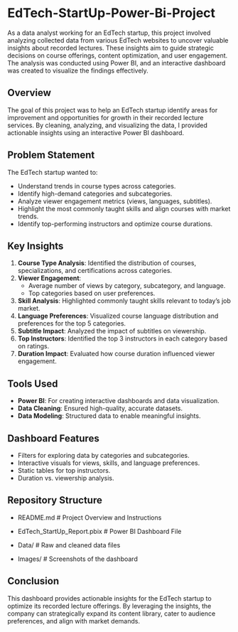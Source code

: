 # EdTech-StartUp-Power-Bi-Project

As a data analyst working for an EdTech startup, this project involved analyzing collected data from various EdTech websites to uncover valuable insights about recorded lectures. These insights aim to guide strategic decisions on course offerings, content optimization, and user engagement. The analysis was conducted using Power BI, and an interactive dashboard was created to visualize the findings effectively.

## Overview

The goal of this project was to help an EdTech startup identify areas for improvement and opportunities for growth in their recorded lecture services. By cleaning, analyzing, and visualizing the data, I provided actionable insights using an interactive Power BI dashboard.

## Problem Statement

The EdTech startup wanted to:
- Understand trends in course types across categories.
- Identify high-demand categories and subcategories.
- Analyze viewer engagement metrics (views, languages, subtitles).
- Highlight the most commonly taught skills and align courses with market trends.
- Identify top-performing instructors and optimize course durations.

## Key Insights

1. **Course Type Analysis**: Identified the distribution of courses, specializations, and certifications across categories.
2. **Viewer Engagement**:
   - Average number of views by category, subcategory, and language.
   - Top categories based on user preferences.
3. **Skill Analysis**: Highlighted commonly taught skills relevant to today’s job market.
4. **Language Preferences**: Visualized course language distribution and preferences for the top 5 categories.
5. **Subtitle Impact**: Analyzed the impact of subtitles on viewership.
6. **Top Instructors**: Identified the top 3 instructors in each category based on ratings.
7. **Duration Impact**: Evaluated how course duration influenced viewer engagement.

## Tools Used

- **Power BI**: For creating interactive dashboards and data visualization.
- **Data Cleaning**: Ensured high-quality, accurate datasets.
- **Data Modeling**: Structured data to enable meaningful insights.

## Dashboard Features

- Filters for exploring data by categories and subcategories.
- Interactive visuals for views, skills, and language preferences.
- Static tables for top instructors.
- Duration vs. viewership analysis.

## Repository Structure

- README.md  # Project Overview and Instructions

- EdTech_StartUp_Report.pbix  # Power BI Dashboard File

- Data/  # Raw and cleaned data files

- Images/  # Screenshots of the dashboard

## Conclusion

This dashboard provides actionable insights for the EdTech startup to optimize its recorded lecture offerings. By leveraging the insights, the company can strategically expand its content library, cater to audience preferences, and align with market demands.
